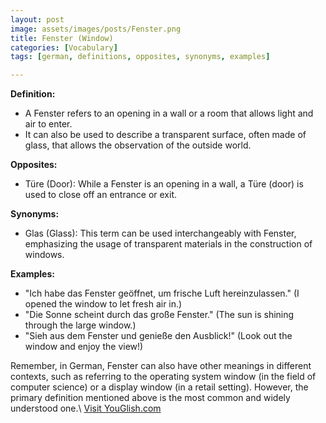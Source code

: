 ```yaml
---
layout: post
image: assets/images/posts/Fenster.png
title: Fenster (Window)
categories: [Vocabulary]
tags: [german, definitions, opposites, synonyms, examples]

---
```


**Definition:**

- A Fenster refers to an opening in a wall or a room that allows light and air to enter.
- It can also be used to describe a transparent surface, often made of glass, that allows the observation of the outside world.

**Opposites:**

- Türe (Door): While a Fenster is an opening in a wall, a Türe (door) is used to close off an entrance or exit.

**Synonyms:**

- Glas (Glass): This term can be used interchangeably with Fenster, emphasizing the usage of transparent materials in the construction of windows.

**Examples:**

- "Ich habe das Fenster geöffnet, um frische Luft hereinzulassen." (I opened the window to let fresh air in.)
- "Die Sonne scheint durch das große Fenster." (The sun is shining through the large window.)
- "Sieh aus dem Fenster und genieße den Ausblick!" (Look out the window and enjoy the view!)

Remember, in German, Fenster can also have other meanings in different contexts, such as referring to the operating system window (in the field of computer science) or a display window (in a retail setting). However, the primary definition mentioned above is the most common and widely understood one.\ <a id="yg-widget-0" class="youglish-widget" data-query="Fenster" data-lang="german" data-components="8412" data-auto-start="0" data-bkg-color="theme_light" data-title="How%20to%20pronounce%20Fenster%20in%20German"  rel="nofollow" href="https://youglish.com">Visit YouGlish.com</a><script async src="https://youglish.com/public/emb/widget.js" charset="utf-8"></script>